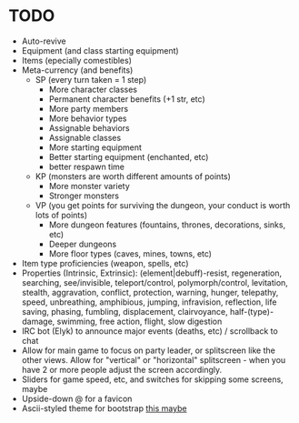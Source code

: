 # TODO

* Auto-revive
* Equipment (and class starting equipment)
* Items (epecially comestibles)
* Meta-currency (and benefits)
  * SP (every turn taken = 1 step)
    * More character classes
    * Permanent character benefits (+1 str, etc)
    * More party members
    * More behavior types
    * Assignable behaviors
    * Assignable classes
    * More starting equipment
    * Better starting equipment (enchanted, etc)
    * better respawn time
  * KP (monsters are worth different amounts of points)
    * More monster variety
    * Stronger monsters
  * VP (you get points for surviving the dungeon, your conduct is worth lots of points)
    * More dungeon features (fountains, thrones, decorations, sinks, etc)
    * Deeper dungeons
    * More floor types (caves, mines, towns, etc)
* Item type proficiencies (weapon, spells, etc)
* Properties (Intrinsic, Extrinsic): (element|debuff)-resist, regeneration, searching, see/invisible, teleport/control, polymorph/control, levitation, stealth, aggravation, conflict, protection, warning, hunger, telepathy, speed, unbreathing, amphibious, jumping, infravision, reflection, life saving, phasing, fumbling, displacement, clairvoyance, half-(type)-damage, swimming, free action, flight, slow digestion
* IRC bot (Elyk) to announce major events (deaths, etc) / scrollback to chat
* Allow for main game to focus on party leader, or splitscreen like the other views. Allow for "vertical" or "horizontal" splitscreen - when you have 2 or more people adjust the screen accordingly.
* Sliders for game speed, etc, and switches for skipping some screens, maybe
* Upside-down @ for a favicon
* Ascii-styled theme for bootstrap [this maybe](https://kristopolous.github.io/BOOTSTRA.386/)